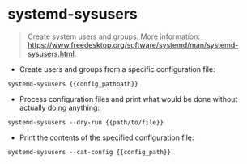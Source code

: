# systemd-sysusers

> Create system users and groups.
> More information: <https://www.freedesktop.org/software/systemd/man/systemd-sysusers.html>.

- Create users and groups from a specific configuration file:

`systemd-sysusers {{config_pathpath}}`

- Process configuration files and print what would be done without actually doing anything:

`systemd-sysusers --dry-run {{path/to/file}}`

- Print the contents of the specified configuration file:

`systemd-sysusers --cat-config {{config_path}}`
